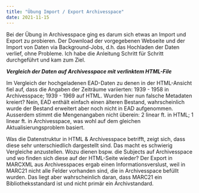 ```yaml
---
title: "Übung Import / Export Archivesspace"
date: 2021-11-15
---
```


Bei der Übung in Archivesspace ging es darum sich etwas an Import und Export zu probieren. Der Download der vorgegebenen Webseite und der Import von Daten via Background-Jobs, d.h. das Hochladen der Daten verlief, ohne Probleme. Ich habe die Anleitung Schritt für Schritt durchgeführt und kam zum Ziel.

***Vergleich der Daten auf Archivesspace mit verlinktem HTML-File***

Im Vergleich der hochgeladenen EAD-Daten zu denen in der HTML-Ansicht fiel auf, dass die Angaben der Zeiträume variierten: 1939 - 1958 in Archivesspace; 1939 - 1969 auf HTML. Wurden hier nun falsche Metadaten kreiert? Nein, EAD enthält einfach einen älteren Bestand, wahrscheinlich wurde der Bestand erweitert aber noch nicht in EAD aufgenommen. Ausserdem stimmt die Mengenangaben nicht überein: 2 linear ft. in HTML; 1 linear ft. in Archivesspace, was wohl auf dem gleichen Aktualisierungsproblem basiert.

Was die Datenstruktur in HTML & Archivesspace betrifft, zeigt sich, dass diese sehr unterschiedlich dargestellt sind. Das macht es schwierig Vergleiche anzustellen. Wozu dienen bspw. die Subjects auf Archivesspace und wo finden sich diese auf der HTML-Seite wieder?
Der Export in MARCXML aus Archivesspaces ergab einen Informationsverslust, weil in MARC21 nicht alle Felder vorhanden sind, die in Archivesspace befüllt wurden. Das liegt aber wahrscheinlich daran, dass MARC21 ein Bibliotheksstandard ist und nicht primär ein Archivstandard.
